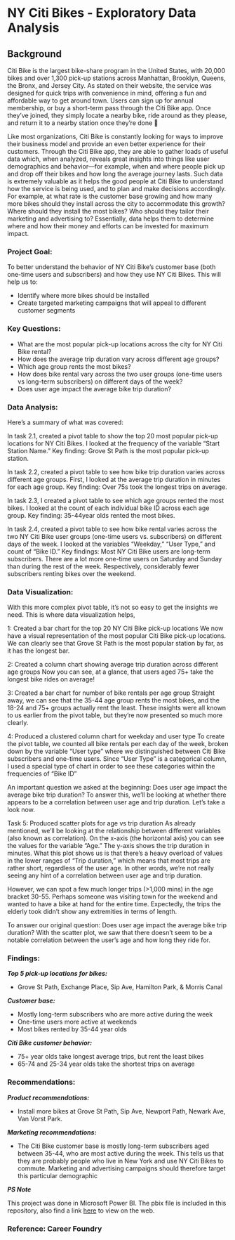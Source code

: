 # NY Citi Bikes - Exploratory Data Analysis

## Background
Citi Bike is the largest bike-share program in the United States, with 20,000 bikes and over 1,300 pick-up stations across Manhattan, Brooklyn, Queens, the Bronx, and Jersey City. As stated on their website, the service was designed for quick trips with convenience in mind, offering a fun and affordable way to get around town. Users can sign up for annual membership, or buy a short-term pass through the Citi Bike app. Once they’ve joined, they simply locate a nearby bike, ride around as they please, and return it to a nearby station once they’re done 🚴

Like most organizations, Citi Bike is constantly looking for ways to improve their business model and provide an even better experience for their customers. Through the Citi Bike app, they are able to gather loads of useful data which, when analyzed, reveals great insights into things like user demographics and behavior—for example, when and where people pick up and drop off their bikes and how long the average journey lasts. Such data is extremely valuable as it helps the good people at Citi Bike to understand how the service is being used, and to plan and make decisions accordingly. For example, at what rate is the customer base growing and how many more bikes should they install across the city to accommodate this growth? Where should they install the most bikes? Who should they tailor their marketing and advertising to? Essentially, data helps them to determine where and how their money and efforts can be invested for maximum impact.

### Project Goal:
To better understand the behavior of NY Citi Bike’s customer base (both one-time users and subscribers) and how they use NY Citi Bikes. This will help us to:
- Identify where more bikes should be installed
- Create targeted marketing campaigns that will appeal to different customer segments

### Key Questions:
- What are the most popular pick-up locations across the city for NY Citi Bike rental?
- How does the average trip duration vary across different age groups?
- Which age group rents the most bikes?
- How does bike rental vary across the two user groups (one-time users vs long-term subscribers) on different days of the week?
- Does user age impact the average bike trip duration?

### Data Analysis:
Here’s a summary of what was covered:

In task 2.1, created a pivot table to show the top 20 most popular pick-up locations for NY Citi Bikes. I looked at the frequency of the variable “Start Station Name.” Key finding: Grove St Path is the most popular pick-up station.

In task 2.2, created a pivot table to see how bike trip duration varies across different age groups. First, I looked at the average trip duration in minutes for each age group. Key finding: Over 75s took the longest trips on average. 

In task 2.3, I created a pivot table to see which age groups rented the most bikes. I looked at the count of each individual bike ID across each age group. Key finding: 35-44year olds rented the most bikes.

In task 2.4, created a pivot table to see how bike rental varies across the two NY Citi Bike user groups (one-time users vs. subscribers) on different days of the week. I looked at the variables “Weekday,” “User Type,” and count of “Bike ID.” Key findings: Most NY Citi Bike users are long-term subscribers. There are a lot more one-time users on Saturday and Sunday than during the rest of the week. Respectively, considerably fewer subscribers renting bikes over the weekend.

### Data Visualization:

With this more complex pivot table, it’s not so easy to get the insights we need. This is where data visualization helps,

1: Created a bar chart for the top 20 NY Citi Bike pick-up locations
We now have a visual representation of the most popular Citi Bike pick-up locations. We can clearly see that Grove St Path is the most popular station by far, as it has the longest bar.

2: Created a column chart showing average trip duration across different age groups
Now you can see, at a glance, that users aged 75+ take the longest bike rides on average!

3: Created a bar chart for number of bike rentals per age group
Straight away, we can see that the 35-44 age group rents the most bikes, and the 18-24 and 75+ groups actually rent the least. These insights were all known to us earlier from the pivot table, but they’re now presented so much more clearly. 

4: Produced a clustered column chart for weekday and user type
To create the pivot table, we counted all bike rentals per each day of the week, broken down by the variable “User type” where we distinguished between Citi Bike subscribers and one-time users. Since “User Type” is a categorical column, I used a special type of chart in order to see these categories within the frequencies of “Bike ID” 

An important question we asked at the beginning: Does user age impact the average bike trip duration? To answer this, we’ll be looking at whether there appears to be a correlation between user age and trip duration. Let’s take a look now.

Task 5: Produced scatter plots for age vs trip duration
As already mentioned, we’ll be looking at the relationship between different variables (also known as correlation).
On the x-axis (the horizontal axis) you can see the values for the variable “Age.” The y-axis shows the trip duration in minutes. What this plot shows us is that there’s a heavy overload of values in the lower ranges of “Trip duration,” which means that most trips are rather short, regardless of the user age. In other words, we’re not really seeing any hint of a correlation between user age and trip duration.

However, we can spot a few much longer trips (>1,000 mins) in the age bracket 30-55. Perhaps someone was visiting town for the weekend and wanted to have a bike at hand for the entire time. Expectedly, the trips the elderly took didn’t show any extremities in terms of length.

To answer our original question: Does user age impact the average bike trip duration? With the scatter plot, we saw that there doesn’t seem to be a notable correlation between the user’s age and how long they ride for.

### Findings:

***Top 5 pick-up locations for bikes:*** 
- Grove St Path, Exchange Place, Sip Ave, Hamilton Park, & Morris Canal
  
***Customer base:***
- Mostly long-term subscribers who are more active during the week
- One-time users more active at weekends
- Most bikes rented by 35-44 year olds
  
***Citi Bike customer behavior:***
- 75+ year olds take longest average trips, but rent the least bikes 
- 65-74 and 25-34 year olds take the shortest trips on average

### Recommendations:

***Product recommendations:***

- Install more bikes at Grove St Path, Sip Ave, Newport Path, Newark Ave, Van Vorst Park. 

***Marketing recommendations:***

- The Citi Bike customer base is mostly long-term subscribers aged between 35-44, who are most active during the week. This tells us that they are probably people who live in New York and use NY Citi Bikes to commute. Marketing and advertising campaigns should therefore target this particular demographic

***PS Note***

This project was done in Microsoft Power BI. The pbix file is included in this repository, also find a link [here](https://app.powerbi.com/links/3N4NSnc4Jq?ctid=3922f60b-e8a2-4862-9142-e8910c694245&pbi_source=linkShare) to view on the web.



### Reference: Career Foundry
